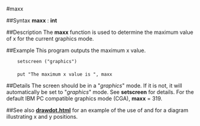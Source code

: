 
#maxx

##Syntax
**maxx** : **int**



##Description
The **maxx** function is used to determine the maximum value of x for the current graphics mode.



##Example
This program outputs the maximum x value.


        setscreen ("graphics")
        
        put "The maximum x value is ", maxx
##Details
The screen should be in a "*graphics*" mode. If it is not, it will automatically be set to "*graphics*" mode. See **setscreen** for details.
For the default IBM PC compatible graphics mode (CGA), **maxx** = 319.



##See also
**[drawdot.html](drawdot)** for an example of the use of **[](maxx)** and for a diagram illustrating x and y positions. 


